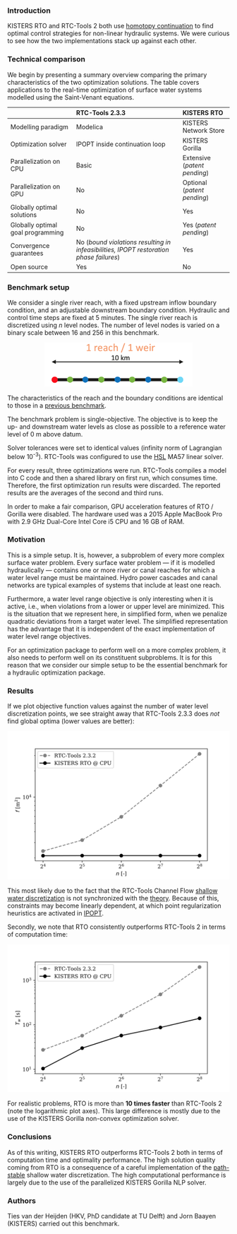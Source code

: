 ### Introduction

KISTERS RTO and RTC-Tools 2 both use [homotopy continuation](https://arxiv.org/abs/1801.06507) to find optimal
control strategies for non-linear hydraulic systems.  We were curious to see how the two implementations stack up
against each other.

### Technical comparison

We begin by presenting a summary overview comparing the primary characteristics of the two optimization
solutions.  The table covers applications to the real-time optimization of surface water systems modelled using the Saint-Venant equations.

|                                  | RTC-Tools 2.3.3           | KISTERS RTO  |
| -------------------------------- |:--------------|:------|
| Modelling paradigm               | Modelica | KISTERS Network Store |
| Optimization solver              | IPOPT inside continuation loop     |  KISTERS Gorilla |
| Parallelization on CPU | Basic | Extensive (*patent pending*) |
| Parallelization on GPU | No | Optional (*patent pending*) |
| Globally optimal solutions       | No                                      | Yes |
| Globally optimal goal programming          | No                                                                                    |   Yes (*patent pending*) |
| Convergence guarantees           | No (*bound violations resulting in infeasibilities, IPOPT restoration phase failures*) | Yes  |
| Open source   | Yes | No |


### Benchmark setup

We consider a single river reach, with a fixed upstream inflow boundary condition, and an adjustable downstream boundary condition.  Hydraulic and control time steps are fixed at 5 minutes.  The single river reach is discretized using *n* level nodes.  The number of level nodes is varied on a binary scale between 16 and 256 in this benchmark.

<div align="center">
<img src="images/grid.png" height="100px">
</div>

The characteristics of the reach and the boundary conditions are identical to those in a [previous benchmark](https://publicwiki.deltares.nl/download/attachments/138543226/Baayen_2019-09-13%20Comparison%20Optimization%20Methods.pdf?version=1&modificationDate=1571401624947&api=v2).

The benchmark problem is single-objective.  The objective is to keep the up- and downstream water levels as close as possible to a reference water level of 0 m above datum.

Solver tolerances were set to identical values (infinity norm of Lagrangian below 10<sup>-3</sup>).  RTC-Tools was configured to use the [HSL](http://www.hsl.rl.ac.uk/ipopt/) MA57 linear solver.

For every result, three optimizations were run.  RTC-Tools compiles a model into C code and then a shared library on first run, which consumes time.  Therefore, the first optimization run results were discarded.  The reported results are the averages of the second and third runs.

In order to make a fair comparison, GPU acceleration features of RTO / Gorilla were disabled.  The hardware used
was a 2015 Apple MacBook Pro with 2.9 GHz Dual-Core Intel Core i5 CPU and 16 GB of RAM.

### Motivation

This is a simple setup.  It is, however, a subproblem of every more complex surface water problem.  Every surface water problem &mdash; if it is modelled hydraulically &mdash; contains one or more river or canal reaches for which a water level range must be maintained.  Hydro power cascades and canal networks are typical examples of systems that include at least one reach.

Furthermore, a water level range objective is only interesting when it is active, i.e., when violations from a lower or upper level are minimized.  This is the situation that we represent here, in simplified form, when we penalize quadratic deviations from a target water level.  The simplified representation has the advantage that it is independent of the exact implementation of water level range objectives.

For an optimization package to perform well on a more complex problem, it also needs to perform well on its constituent subproblems.  It is for this reason that we consider our simple setup to be the essential benchmark for a hydraulic optimization package.

### Results

If we plot objective function values against the number of water level discretization points, 
we see straight away that RTC-Tools 2.3.3 does *not* find global optima (lower values are better):

<div align="center">
<img src="images/perf.svg">
</div>

This most likely due to the fact that the RTC-Tools Channel Flow [shallow water discretization](https://gitlab.com/deltares/rtc-tools-channel-flow/-/blob/29906a7f7eb76edabd8d3d9b068374dc0de84a55/src/rtctools_channel_flow/modelica/Deltares/ChannelFlow/Hydraulic/Branches/Internal/PartialHomotopic.mo) is not synchronized with the [theory](https://arxiv.org/abs/1801.06507).
Because of this, constraints may become linearly dependent, at which point regularization heuristics are activated in [IPOPT](https://github.com/coin-or/Ipopt).

Secondly, we note that RTO consistently outperforms RTC-Tools 2 in terms of computation time:

<div align="center">
<img src="images/wall_time.svg">
</div>

For realistic problems, RTO is more than **10 times faster**  than RTC-Tools 2 (note the logarithmic plot axes).   This large difference is mostly due to the use of the KISTERS Gorilla non-convex optimization solver.

### Conclusions

As of this writing, KISTERS RTO outperforms RTC-Tools 2 both in terms of computation time and optimality performance.  The high solution quality coming from RTO is a consequence of a careful implementation of the [path-stable](https://arxiv.org/abs/1801.06507) shallow water discretization.  The high computational performance is largely due to the use of the parallelized KISTERS Gorilla NLP solver.

### Authors

Ties van der Heijden (HKV, PhD candidate at TU Delft) and Jorn Baayen (KISTERS) carried out this benchmark.
